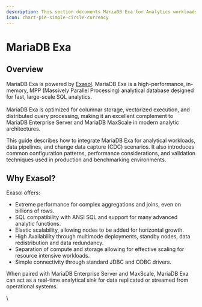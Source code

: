 ```yaml
---
description: This section documents MariaDB Exa for Analytics workloads.
icon: chart-pie-simple-circle-currency
---
```


# MariaDB Exa

## Overview

MariaDB Exa is powered by [Exasol](https://www.exasol.com/analytics-engine/). MariaDB Exa is a high-performance, in-memory, MPP (Massively Parallel Processing) analytical database designed for fast, large-scale SQL analytics.\
\
MariaDB Exa is optimized for columnar storage, vectorized execution, and distributed query processing, making it an excellent complement to MariaDB Enterprise Server and MariaDB MaxScale in modern analytic architectures.

This guide describes how to integrate MariaDB Exa for analytical workloads, data pipelines, and change data capture (CDC) scenarios. It also introduces common configuration patterns, performance considerations, and validation techniques used in production and benchmarking environments.

## Why Exasol?

Exasol offers:

* Extreme performance for complex aggregations and joins, even on billions of rows.
* SQL compatibility with ANSI SQL and support for many advanced analytic functions.
* Elastic scalability, allowing nodes to be added for horizontal growth.&#x20;
* High Availability through multimode deployments, standby nodes, data redistribution and data redundancy.&#x20;
* Separation of compute and storage allowing for effective scaling for resource intensive workloads.
* Simple connectivity through standard JDBC and ODBC drivers.&#x20;

When paired with MariaDB Enterprise Server and MaxScale, MariaDB Exa can act as a real-time analytical sink for data replicated or streamed from operational systems.

\
